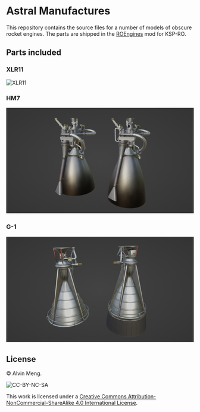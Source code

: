 # Astral Manufactures

This repository contains the source files for a number of models of obscure rocket engines. The parts are shipped in the [ROEngines](https://github.com/KSP-RO/ROEngines) mod for KSP-RO.

## Parts included

### XLR11

![XLR11](xlr11/renders/variants01.png)

### HM7

![HM7](hm7/renders/viewport00.png)

### G-1

![G-1](g1/preview.png)

## License

&copy; Alvin Meng.

![CC-BY-NC-SA](https://i.creativecommons.org/l/by-nc-sa/4.0/88x31.png)

This work is licensed under a [Creative Commons Attribution-NonCommercial-ShareAlike 4.0 International License](http://creativecommons.org/licenses/by-nc-sa/4.0/).
